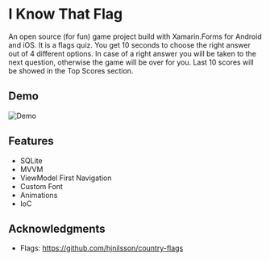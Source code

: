 # I Know That Flag

An open source (for fun) game project build with Xamarin.Forms for Android and iOS. It is a flags quiz. You get 10 seconds to choose the right answer out of 4 different options. In case of a right answer you will be taken to the next question, otherwise the game will be over for you. Last 10 scores will be showed in the Top Scores section.

## Demo

![Demo](https://github.com/yuv4ik/iknowthatflag/tree/master/Screenshots/demo.gif)

## Features

* SQLite
* MVVM
* ViewModel First Navigation
* Custom Font
* Animations
* IoC

## Acknowledgments

* Flags: https://github.com/hjnilsson/country-flags
